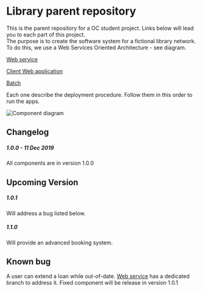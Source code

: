 # Library parent repository  
  
This is the parent repository for a OC student project. Links below
 will lead you to each part of this project.\
The purpose is to create the software system for a
 fictional library network. To do this, we use a Web Services Oriented
  Architecture - see diagram. 
 

[Web service](https://github.com/xxjokerx/p10-library-service)

[Client Web application](https://github.com/xxjokerx/p10-library-client)

[Batch](https://github.com/xxjokerx/p10-library-batch)

Each one describe the deployment procedure. Follow them in this order to run the apps.

![Component diagram](https://raw.githubusercontent.com/xxjokerx/p10-library/master/documents/component.png)

## Changelog

##### 1.0.0 - 11 Dec 2019

All components are in version 1.0.0
 
## Upcoming Version

##### 1.0.1

Will address a bug listed below.

##### 1.1.0

Will provide an advanced booking system.

## Known bug

A user can extend a loan while out-of-date. [Web service](https://github.com/xxjokerx/p10-library-service) has a dedicated branch to address it. Fixed component will be release in version 1.0.1